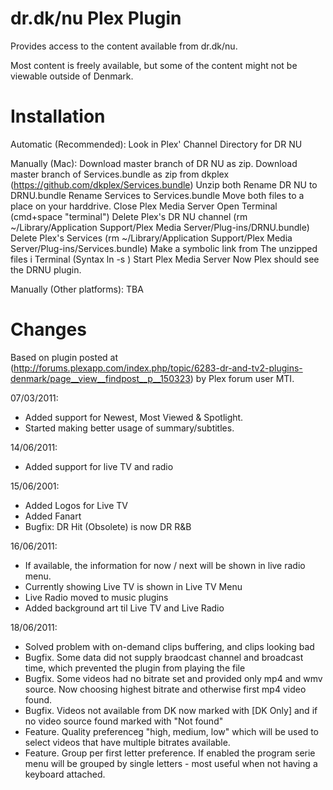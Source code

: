 dr.dk/nu Plex Plugin
====================

Provides access to the content available from dr.dk/nu.

Most content is freely available, but some of the content might not be
viewable outside of Denmark.

Installation
============
Automatic (Recommended):
Look in Plex' Channel Directory for DR NU

Manually (Mac):
Download master branch of DR NU as zip.
Download master branch of Services.bundle as zip from dkplex (https://github.com/dkplex/Services.bundle)
Unzip both
Rename DR NU to DRNU.bundle
Rename Services to Services.bundle
Move both files to a place on your harddrive.
Close Plex Media Server
Open Terminal (cmd+space "terminal")
Delete Plex's DR NU channel (rm ~/Library/Application Support/Plex Media Server/Plug-ins/DRNU.bundle)
Delete Plex's Services (rm ~/Library/Application Support/Plex Media Server/Plug-ins/Services.bundle)
Make a symbolic link from The unzipped files i Terminal (Syntax ln -s <source> <destination>)
Start Plex Media Server
Now Plex should see the DRNU plugin.

Manually (Other platforms):
TBA

Changes
=======
Based on plugin posted at
(http://forums.plexapp.com/index.php/topic/6283-dr-and-tv2-plugins-denmark/page__view__findpost__p__150323)
by Plex forum user MTI.

07/03/2011: 
   + Added support for Newest, Most Viewed & Spotlight.
   + Started making better usage of summary/subtitles.

14/06/2011:
   + Added support for live TV and radio
		
15/06/2001:
   + Added Logos for Live TV
   + Added Fanart
   + Bugfix: DR Hit (Obsolete) is now DR R&B
		
16/06/2011:
   + If available, the information for now / next will be shown in live radio menu. 
   + Currently showing Live TV is shown in Live TV Menu 
   + Live Radio moved to music plugins
   + Added background art til Live TV and Live Radio
	
18/06/2011:
   + Solved problem with on-demand clips buffering, and clips looking bad
   + Bugfix. Some data did not supply braodcast channel and broadcast time, which prevented the plugin from playing the file
   + Bugfix. Some videos had no bitrate set and provided only mp4 and wmv source. Now choosing highest bitrate and otherwise first mp4 video found.
   + Bugfix. Videos not available from DK now marked with [DK Only] and if no video source found marked with "Not found"
   + Feature. Quality preferenceg "high, medium, low" which will be used to select videos that have multiple bitrates available.
   + Feature. Group per first letter preference. If enabled the program serie menu will be grouped by single letters - most useful when not having a keyboard attached.
